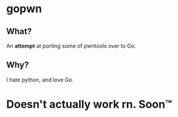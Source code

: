 # gopwn


## What?

An **attempt** at porting some of pwntools over to Go.

## Why?
 
I hate python, and love Go.

# Doesn't actually work rn. Soon&trade;